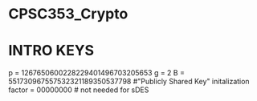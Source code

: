 # CPSC353_Crypto

# INTRO KEYS
p = 1267650600228229401496703205653
g = 2
B = 551730967557532321189350537798                  #"Publicly Shared Key"
initalization factor = 00000000                     # not needed for sDES
